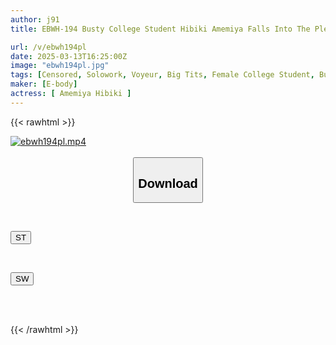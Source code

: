 ```yaml
---
author: j91
title: EBWH-194 Busty College Student Hibiki Amemiya Falls Into The Pleasure Of Being Sexually Developed By A Breast-obsessed Pervert Who Relentlessly Massages, Plays With And Twists Her Body

url: /v/ebwh194pl
date: 2025-03-13T16:25:00Z
image: "ebwh194pl.jpg"
tags: [Censored, Solowork, Voyeur, Big Tits, Female College Student, Busty Fetish, Ultra-Huge Tits	]
maker: [E-body]
actress: [ Amemiya Hibiki ]
---
```



{{< rawhtml >}}

<div class="video" data-videoid="eg4PoQeJb4F20Q">
    <a href="javascript:;">
        <img src="/v/ebwh194pl/ebwh194pl.jpg" width="WIDTH" height="HEIGHT" alt="ebwh194pl.mp4" loading="lazy">
    </a>
</div>

<script type="text/javascript" src="https://j91.asia/asset/on-demand-st.js"></script>

<br>
  <link rel="stylesheet" href="https://j91.asia/asset/bs5.css">
  
  <center>
  <button class="btn btn-primary" type="button" data-bs-toggle="collapse" data-bs-target=".multi-collapse" aria-expanded="false" aria-controls="multiCollapseExample1 multiCollapseExample2"><h2>Download</h2></button></center>
</p>
<div class="row">
  <div class="col">
    <div class="collapse multi-collapse" id="multiCollapseExample1">
      <div class="card card-body">
	      	      <br>
<div class="buttons">  
<p><a href="/v/ebwh194pl/st.html" target="_blank"><button class="btn-hover color-3"><i class="fa fa-download"></i> ST</button></a></p></div>
    </div>
  </div>
</div>
  <div class="col">
    <div class="collapse multi-collapse" id="multiCollapseExample2">
      <div class="card card-body">
	      <br>
<div class="buttons">
<p><a href="/v/ebwh194pl/sw.html" target="_blank"><button class="btn-hover color-2"><i class="fa fa-download"></i> SW</button></a></p></div>
<br><br>
      </div>
    </div>
  </div>
</div>

{{< /rawhtml >}}